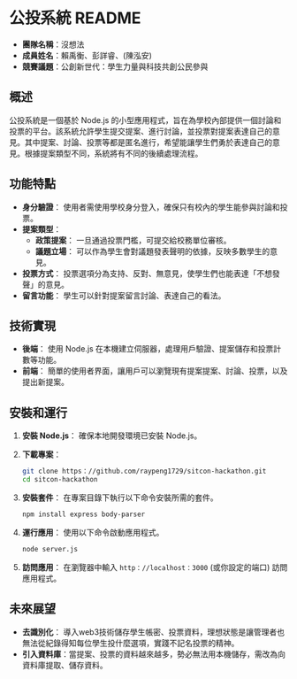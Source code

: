 # 公投系統 README

- **團隊名稱**：沒想法
- **成員姓名**：賴禹衡、彭詳睿、(陳泓安)
- **競賽議題**：公創新世代：學生力量與科技共創公民參與

## 概述

公投系統是一個基於 Node.js 的小型應用程式，旨在為學校內部提供一個討論和投票的平台。該系統允許學生提交提案、進行討論，並投票對提案表達自己的意見。其中提案、討論、投票等都是匿名進行，希望能讓學生們勇於表達自己的意見。根據提案類型不同，系統將有不同的後續處理流程。

## 功能特點

- **身分驗證**： 使用者需使用學校身分登入，確保只有校內的學生能參與討論和投票。
- **提案類型**：
  - **政策提案**： 一旦通過投票門檻，可提交給校務單位審核。
  - **議題立場**： 可以作為學生會對議題發表聲明的依據，反映多數學生的意見。
- **投票方式**： 投票選項分為支持、反對、無意見，使學生們也能表達「不想發聲」的意見。
- **留言功能**： 學生可以針對提案留言討論、表達自己的看法。

## 技術實現

- **後端**： 使用 Node.js 在本機建立伺服器，處理用戶驗證、提案儲存和投票計數等功能。
- **前端**： 簡單的使用者界面，讓用戶可以瀏覽現有提案提案、討論、投票，以及提出新提案。

## 安裝和運行

1. **安裝 Node.js**： 確保本地開發環境已安裝 Node.js。
   
2. **下載專案**： 

   ```bash
   git clone https：//github.com/raypeng1729/sitcon-hackathon.git
   cd sitcon-hackathon
   ```

3. **安裝套件**： 在專案目錄下執行以下命令安裝所需的套件。

   ```bash
   npm install express body-parser
   ```
   
4. **運行應用**： 使用以下命令啟動應用程式。

   ```bash
   node server.js
   ```

5. **訪問應用**： 在瀏覽器中輸入 `http：//localhost：3000` (或你設定的端口) 訪問應用程式。

## 未來展望

- **去識別化**： 導入web3技術儲存學生帳密、投票資料，理想狀態是讓管理者也無法從紀錄得知每位學生投什麼選項，實踐不記名投票的精神。
- **引入資料庫**：當提案、投票的資料越來越多，勢必無法用本機儲存，需改為向資料庫提取、儲存資料。
